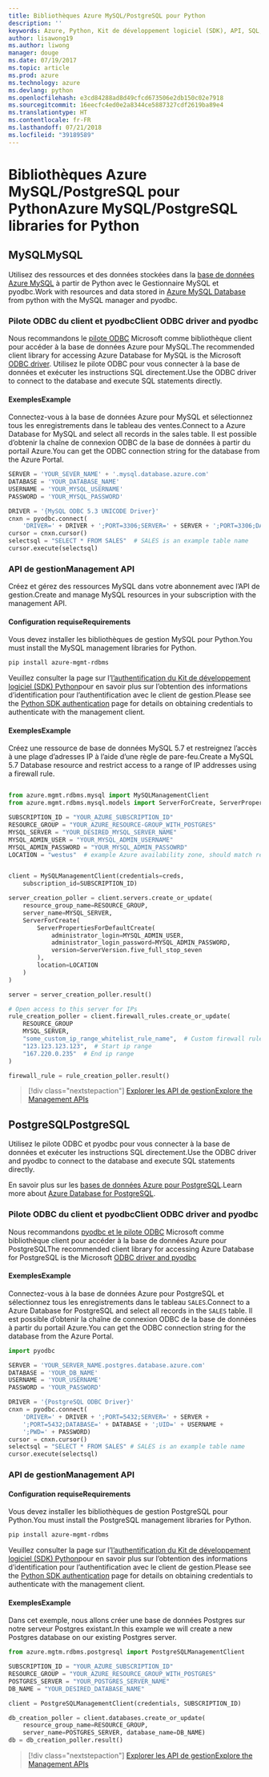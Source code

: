 ```yaml
---
title: Bibliothèques Azure MySQL/PostgreSQL pour Python
description: ''
keywords: Azure, Python, Kit de développement logiciel (SDK), API, SQL, base de données, MySQL, PostgreSQL
author: lisawong19
ms.author: liwong
manager: douge
ms.date: 07/19/2017
ms.topic: article
ms.prod: azure
ms.technology: azure
ms.devlang: python
ms.openlocfilehash: e3cd84288ad8d49cfcd673506e2db150c02e7918
ms.sourcegitcommit: 16eecfc4ed0e2a8344ce5887327cdf2619ba89e4
ms.translationtype: HT
ms.contentlocale: fr-FR
ms.lasthandoff: 07/21/2018
ms.locfileid: "39189589"
---
```

# <a name="azure-mysqlpostgresql-libraries-for-python"></a><span data-ttu-id="00fee-103">Bibliothèques Azure MySQL/PostgreSQL pour Python</span><span class="sxs-lookup"><span data-stu-id="00fee-103">Azure MySQL/PostgreSQL libraries for Python</span></span>

## <a name="mysql"></a><span data-ttu-id="00fee-104">MySQL</span><span class="sxs-lookup"><span data-stu-id="00fee-104">MySQL</span></span>

<span data-ttu-id="00fee-105">Utilisez des ressources et des données stockées dans la [base de données Azure MySQL](/azure/mysql/overview) à partir de Python avec le Gestionnaire MySQL et pyodbc.</span><span class="sxs-lookup"><span data-stu-id="00fee-105">Work with resources and data stored in [Azure MySQL Database](/azure/mysql/overview) from python with the MySQL manager and pyodbc.</span></span>

### <a name="client-odbc-driver-and-pyodbc"></a><span data-ttu-id="00fee-106">Pilote ODBC du client et pyodbc</span><span class="sxs-lookup"><span data-stu-id="00fee-106">Client ODBC driver and pyodbc</span></span>

<span data-ttu-id="00fee-107">Nous recommandons le [pilote ODBC](/azure/sql-database/sql-database-connect-query-python#install-the-python-and-database-communication-libraries) Microsoft comme bibliothèque client pour accéder à la base de données Azure pour MySQL.</span><span class="sxs-lookup"><span data-stu-id="00fee-107">The recommended client library for accessing Azure Database for MySQL is the Microsoft [ODBC driver](/azure/sql-database/sql-database-connect-query-python#install-the-python-and-database-communication-libraries).</span></span> <span data-ttu-id="00fee-108">Utilisez le pilote ODBC pour vous connecter à la base de données et exécuter les instructions SQL directement.</span><span class="sxs-lookup"><span data-stu-id="00fee-108">Use the ODBC driver to connect to the database and execute SQL statements directly.</span></span>

#### <a name="example"></a><span data-ttu-id="00fee-109">Exemples</span><span class="sxs-lookup"><span data-stu-id="00fee-109">Example</span></span>

<span data-ttu-id="00fee-110">Connectez-vous à la base de données Azure pour MySQL et sélectionnez tous les enregistrements dans le tableau des ventes.</span><span class="sxs-lookup"><span data-stu-id="00fee-110">Connect to a Azure Database for MySQL and select all records in the sales table.</span></span> <span data-ttu-id="00fee-111">Il est possible d’obtenir la chaîne de connexion ODBC de la base de données à partir du portail Azure.</span><span class="sxs-lookup"><span data-stu-id="00fee-111">You can get the ODBC connection string for the database from the Azure Portal.</span></span>

```python
SERVER = 'YOUR_SEVER_NAME' + '.mysql.database.azure.com'
DATABASE = 'YOUR_DATABASE_NAME'
USERNAME = 'YOUR_MYSQL_USERNAME'
PASSWORD = 'YOUR_MYSQL_PASSWORD'

DRIVER = '{MySQL ODBC 5.3 UNICODE Driver}'
cnxn = pyodbc.connect(
    'DRIVER=' + DRIVER + ';PORT=3306;SERVER=' + SERVER + ';PORT=3306;DATABASE=' + DATABASE + ';UID=' + USERNAME + ';PWD=' + PASSWORD)
cursor = cnxn.cursor()
selectsql = "SELECT * FROM SALES"  # SALES is an example table name
cursor.execute(selectsql)
```

### <a name="management-api"></a><span data-ttu-id="00fee-112">API de gestion</span><span class="sxs-lookup"><span data-stu-id="00fee-112">Management API</span></span>

<span data-ttu-id="00fee-113">Créez et gérez des ressources MySQL dans votre abonnement avec l’API de gestion.</span><span class="sxs-lookup"><span data-stu-id="00fee-113">Create and manage MySQL resources in your subscription with the management API.</span></span>

#### <a name="requirements"></a><span data-ttu-id="00fee-114">Configuration requise</span><span class="sxs-lookup"><span data-stu-id="00fee-114">Requirements</span></span>
<span data-ttu-id="00fee-115">Vous devez installer les bibliothèques de gestion MySQL pour Python.</span><span class="sxs-lookup"><span data-stu-id="00fee-115">You must install the MySQL management libraries for Python.</span></span>
```bash
pip install azure-mgmt-rdbms
```

<span data-ttu-id="00fee-116">Veuillez consulter la page sur l’[l’authentification du Kit de développement logiciel (SDK) Python](https://docs.microsoft.com/python/azure/python-sdk-azure-authenticate)pour en savoir plus sur l’obtention des informations d’identification pour l’authentification avec le client de gestion.</span><span class="sxs-lookup"><span data-stu-id="00fee-116">Please see the [Python SDK authentication](https://docs.microsoft.com/python/azure/python-sdk-azure-authenticate) page for details on obtaining credentials to authenticate with the management client.</span></span>

#### <a name="example"></a><span data-ttu-id="00fee-117">Exemples</span><span class="sxs-lookup"><span data-stu-id="00fee-117">Example</span></span>

<span data-ttu-id="00fee-118">Créez une ressource de base de données MySQL 5.7 et restreignez l’accès à une plage d’adresses IP à l’aide d’une règle de pare-feu.</span><span class="sxs-lookup"><span data-stu-id="00fee-118">Create a MySQL 5.7 Database resource and restrict access to a range of IP addresses using a firewall rule.</span></span>

```python

from azure.mgmt.rdbms.mysql import MySQLManagementClient
from azure.mgmt.rdbms.mysql.models import ServerForCreate, ServerPropertiesForDefaultCreate, ServerVersion

SUBSCRIPTION_ID = "YOUR_AZURE_SUBSCRIPTION_ID"
RESOURCE_GROUP = "YOUR_AZURE_RESOURCE-GROUP_WITH_POSTGRES"
MYSQL_SERVER = "YOUR_DESIRED_MYSQL_SERVER_NAME"
MYSQL_ADMIN_USER = "YOUR_MYSQL_ADMIN_USERNAME"
MYSQL_ADMIN_PASSWORD = "YOUR_MYSQL_ADMIN_PASSOWRD"
LOCATION = "westus"  # example Azure availability zone, should match resource group


client = MySQLManagementClient(credentials=creds,
    subscription_id=SUBSCRIPTION_ID)

server_creation_poller = client.servers.create_or_update(
    resource_group_name=RESOURCE_GROUP,
    server_name=MYSQL_SERVER,
    ServerForCreate(
        ServerPropertiesForDefaultCreate(
            administrator_login=MYSQL_ADMIN_USER,
            administrator_login_password=MYSQL_ADMIN_PASSWORD,
            version=ServerVersion.five_full_stop_seven
        ),
        location=LOCATION
    )
)

server = server_creation_poller.result()

# Open access to this server for IPs
rule_creation_poller = client.firewall_rules.create_or_update(
    RESOURCE_GROUP
    MYSQL_SERVER,
    "some_custom_ip_range_whitelist_rule_name",  # Custom firewall rule name
    "123.123.123.123",  # Start ip range
    "167.220.0.235"  # End ip range
)

firewall_rule = rule_creation_poller.result()
```

> [!div class="nextstepaction"]
> [<span data-ttu-id="00fee-119">Explorer les API de gestion</span><span class="sxs-lookup"><span data-stu-id="00fee-119">Explore the Management APIs</span></span>](/python/api/overview/azure/postgresql/mysql/management)

## <a name="postgresql"></a><span data-ttu-id="00fee-120">PostgreSQL</span><span class="sxs-lookup"><span data-stu-id="00fee-120">PostgreSQL</span></span>
<span data-ttu-id="00fee-121">Utilisez le pilote ODBC et pyodbc pour vous connecter à la base de données et exécuter les instructions SQL directement.</span><span class="sxs-lookup"><span data-stu-id="00fee-121">Use the ODBC driver and pyodbc to connect to the database and execute SQL statements directly.</span></span>

<span data-ttu-id="00fee-122">En savoir plus sur les [bases de données Azure pour PostgreSQL](https://docs.microsoft.com/azure/postgresql/).</span><span class="sxs-lookup"><span data-stu-id="00fee-122">Learn more about [Azure Database for PostgreSQL](https://docs.microsoft.com/azure/postgresql/).</span></span>

### <a name="client-odbc-driver-and-pyodbc"></a><span data-ttu-id="00fee-123">Pilote ODBC du client et pyodbc</span><span class="sxs-lookup"><span data-stu-id="00fee-123">Client ODBC driver and pyodbc</span></span>
<span data-ttu-id="00fee-124">Nous recommandons [pyodbc et le pilote ODBC](https://docs.microsoft.com/azure/sql-database/sql-database-connect-query-python#install-the-python-and-database-communication-libraries) Microsoft comme bibliothèque client pour accéder à la base de données Azure pour PostgreSQL</span><span class="sxs-lookup"><span data-stu-id="00fee-124">The recommended client library for accessing Azure Database for PostgreSQL is the Microsoft [ODBC driver and pyodbc](https://docs.microsoft.com/azure/sql-database/sql-database-connect-query-python#install-the-python-and-database-communication-libraries)</span></span>

#### <a name="example"></a><span data-ttu-id="00fee-125">Exemples</span><span class="sxs-lookup"><span data-stu-id="00fee-125">Example</span></span> 

<span data-ttu-id="00fee-126">Connectez-vous à la base de données Azure pour PostgreSQL et sélectionnez tous les enregistrements dans le tableau `SALES`.</span><span class="sxs-lookup"><span data-stu-id="00fee-126">Connect to a Azure Database for PostgreSQL and select all records in the `SALES` table.</span></span> <span data-ttu-id="00fee-127">Il est possible d’obtenir la chaîne de connexion ODBC de la base de données à partir du portail Azure.</span><span class="sxs-lookup"><span data-stu-id="00fee-127">You can get the ODBC connection string for the database from the Azure Portal.</span></span>

```python
import pyodbc

SERVER = 'YOUR_SERVER_NAME.postgres.database.azure.com'
DATABASE = 'YOUR_DB_NAME'
USERNAME = 'YOUR_USERNAME'
PASSWORD = 'YOUR_PASSWORD'

DRIVER = '{PostgreSQL ODBC Driver}'
cnxn = pyodbc.connect(
    'DRIVER=' + DRIVER + ';PORT=5432;SERVER=' + SERVER +
    ';PORT=5432;DATABASE=' + DATABASE + ';UID=' + USERNAME +
    ';PWD=' + PASSWORD)
cursor = cnxn.cursor()
selectsql = "SELECT * FROM SALES" # SALES is an example table name
cursor.execute(selectsql)
```

### <a name="management-api"></a><span data-ttu-id="00fee-128">API de gestion</span><span class="sxs-lookup"><span data-stu-id="00fee-128">Management API</span></span>
#### <a name="requirements"></a><span data-ttu-id="00fee-129">Configuration requise</span><span class="sxs-lookup"><span data-stu-id="00fee-129">Requirements</span></span>
<span data-ttu-id="00fee-130">Vous devez installer les bibliothèques de gestion PostgreSQL pour Python.</span><span class="sxs-lookup"><span data-stu-id="00fee-130">You must install the PostgreSQL management libraries for Python.</span></span>
```bash
pip install azure-mgmt-rdbms
```

<span data-ttu-id="00fee-131">Veuillez consulter la page sur l’[l’authentification du Kit de développement logiciel (SDK) Python](https://docs.microsoft.com/python/azure/python-sdk-azure-authenticate)pour en savoir plus sur l’obtention des informations d’identification pour l’authentification avec le client de gestion.</span><span class="sxs-lookup"><span data-stu-id="00fee-131">Please see the [Python SDK authentication](https://docs.microsoft.com/python/azure/python-sdk-azure-authenticate) page for details on obtaining credentials to authenticate with the management client.</span></span>

#### <a name="example"></a><span data-ttu-id="00fee-132">Exemples</span><span class="sxs-lookup"><span data-stu-id="00fee-132">Example</span></span>
<span data-ttu-id="00fee-133">Dans cet exemple, nous allons créer une base de données Postgres sur notre serveur Postgres existant.</span><span class="sxs-lookup"><span data-stu-id="00fee-133">In this example we will create a new Postgres database on our existing Postgres server.</span></span>
```python
from azure.mgtm.rdbms.postgresql import PostgreSQLManagementClient

SUBSCRIPTION_ID = "YOUR_AZURE_SUBSCRIPTION_ID"
RESOURCE_GROUP = "YOUR_AZURE_RESOURCE_GROUP_WITH_POSTGRES"
POSTGRES_SERVER = "YOUR_POSTGRES_SERVER_NAME"
DB_NAME = "YOUR_DESIRED_DATABASE_NAME"

client = PostgreSQLManagementClient(credentials, SUBSCRIPTION_ID)

db_creation_poller = client.databases.create_or_update(
    resource_group_name=RESOURCE_GROUP,
    server_name=POSTGRES_SERVER, database_name=DB_NAME)
db = db_creation_poller.result()
```

> [!div class="nextstepaction"]
> [<span data-ttu-id="00fee-134">Explorer les API de gestion</span><span class="sxs-lookup"><span data-stu-id="00fee-134">Explore the Management APIs</span></span>](/python/api/overview/azure/postgresql/mysql/management)